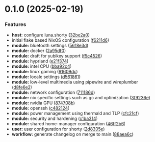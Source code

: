 # 0.1.0 (2025-02-19)


### Features

* **host:** configure luna.shorty ([32be2a0](https://github.com/99linesofcode/nixos-config/commit/32be2a03e9c1a5fcc6612e97f9322e52def43b1d))
* initial flake based NixOS configuration ([f6211d6](https://github.com/99linesofcode/nixos-config/commit/f6211d6ca21da041856855b766f47f16fb51962f))
* **module:** bluetooth settings ([5618e3d](https://github.com/99linesofcode/nixos-config/commit/5618e3d7d8408260b2cd8d27f6772c67c25e1e38))
* **module:** docker ([2a95df0](https://github.com/99linesofcode/nixos-config/commit/2a95df0b77eb152dabc3dc1fdd6a6d90966e4616))
* **module:** draft for yubikey support ([f5c4526](https://github.com/99linesofcode/nixos-config/commit/f5c4526b4c7b19f6e32fdb0141ba1f5f9fc24dc3))
* **module:** hyprland ([e21f374](https://github.com/99linesofcode/nixos-config/commit/e21f374e77a35a7cc9eb45a8538fddd2179c4de3))
* **module:** intel CPU ([bba92c4](https://github.com/99linesofcode/nixos-config/commit/bba92c4aa1937f3e522e9f30af89b3692625c40b))
* **module:** linux gaming ([91609dc](https://github.com/99linesofcode/nixos-config/commit/91609dcc5bbbad2ce59134794471d9faae25b74a))
* **module:** locale settings ([d561861](https://github.com/99linesofcode/nixos-config/commit/d56186141a547e6e9579fe52e7b5519ccd06e632))
* **module:** low-level multimedia using pipewire and wireplumber ([d8fe6e2](https://github.com/99linesofcode/nixos-config/commit/d8fe6e2b6175357611181e876e4e292fecd05132))
* **module:** network configuration ([711186d](https://github.com/99linesofcode/nixos-config/commit/711186ddbcbb1d5d82a2b87ccb69b20a4e7b31ad))
* **module:** nix specific settings such as gc and optimization ([3f9236e](https://github.com/99linesofcode/nixos-config/commit/3f9236ecc274e453493e07e4cf13571c486aa22b))
* **module:** nvidia GPU ([874708b](https://github.com/99linesofcode/nixos-config/commit/874708b7be565df12ca58c027c12793d5654bf9d))
* **module:** openssh ([c482124](https://github.com/99linesofcode/nixos-config/commit/c4821241dcc284721fe6493acb99ede7628b4a55))
* **module:** power management using thermald and TLP ([cfc21cf](https://github.com/99linesofcode/nixos-config/commit/cfc21cf5d5b79e6d10f9e0a5161aab1a10341627))
* **module:** security and hardening ([c1ba314](https://github.com/99linesofcode/nixos-config/commit/c1ba314c5533c15ef3b4385773618a8dfe0d666d))
* **module:** shared home-manager configuration ([46ff2b6](https://github.com/99linesofcode/nixos-config/commit/46ff2b602116a02a41945de6775875fed8db14d1))
* **user:** user configuration for shorty ([2d8305e](https://github.com/99linesofcode/nixos-config/commit/2d8305e5b49ec0bf464c48deff688404742b9485))
* **workflow:** generate changelog on merge to main ([88aea6c](https://github.com/99linesofcode/nixos-config/commit/88aea6c274aa2a858ce890ec1a14c150257dbe22))



